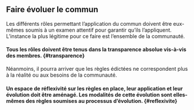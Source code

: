 ## Faire évoluer le commun

Les différents rôles permettant l’application du commun doivent être eux-mêmes soumis à un examen attentif pour garantir qu’ils l’appliquent. L’instance la plus légitime pour ce faire est l’ensemble de la communauté.

#### Tous les rôles doivent être tenus dans la transparence absolue vis-à-vis des membres. {#transparence}

Néanmoins, il pourra arriver que les règles édictées ne correspondent plus à la réalité ou aux besoins de la communauté.

#### Un espace de réflexivité sur les règles en place, leur application et leur évolution doit être aménagé. Les modalités de cette évolution sont elles-mêmes des règles soumises au processus d’évolution. {#reflexivite}
